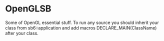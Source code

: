 # OpenGLSB

Some of OpenGL essential stuff. 
To run any source you should inherit your class from sb6::application and add macros DECLARE_MAIN(ClassName) after your class.
